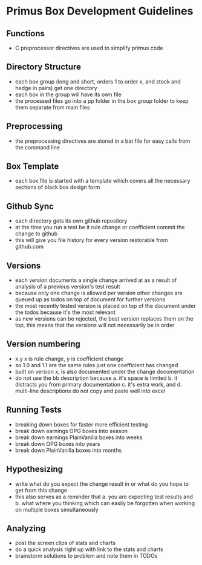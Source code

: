 # Primus Box Development Guidelines

## Functions

- C preprocessor directives are used to simplify primus code

## Directory Structure

- each box group (long and short, orders 1 to order x, and stock and hedge in pairs) get one directory
- each box in the group will have its own file
- the processed files go into a pp folder in the box group folder to keep them separate from main files

## Preprocessing

- the preprocessing directives are stored in a bat file for easy calls from the command line

## Box Template

- each box file is started with a template which covers all the necessary sections of black box design form

## Github Sync

- each directory gets its own github repository
- at the time you run a test be it rule change or coefficient commit the change to github  
- this will give you file history for every version restorable from github.com

## Versions

- each version documents a single change arrived at as a result of analysis of a previous version's test result
- because only one change is allowed per version other changes  are queued up as todos on top of document for further versions
- the most recently tested version is placed on top of the document under the todos because it's the most relevant  
- as new versions can be rejected, the best version replaces them on the top, this means that the versions will not necessarily be in order

## Version numbering

- x.y x is rule change, y is coefficient change
- so 1.0 and 1.1 are the same rules just one coefficient has changed
- built on version x, is also documented under the change documentation
- do not use the bb description because a. it's space is limited b. it distracts you from primary documentation c. it's extra work, and d. multi-line descriptions do not copy and paste well into excel

## Running Tests

- breaking down boxes for faster more efficient testing
- break down earnings OPG boxes into season
- break down earnings PlainVanilla boxes into weeks
- break down OPG boxes into years
- break down PlainVanilla boxes into months

## Hypothesizing

- write what do you expect the change result in or what do you hope to get from this change
- this also serves as a reminder that a. you are expecting test results and b. what where you thinking which can easily be forgotten when working on multiple boxes simultaneously

## Analyzing

- post the screen clips of stats and charts
- do a quick analysis right up with link to the stats and charts
- brainstorm solutions to problem and note them in TODOs
